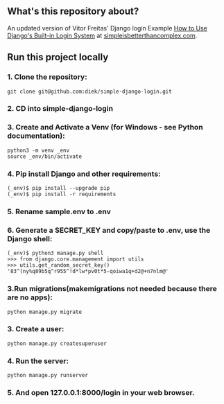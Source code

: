 ## What's this repository about?  

An updated version of Vitor Freitas' Django login Example [How to Use Django's Built-in Login System](https://simpleisbetterthancomplex.com/tutorial/2016/06/27/how-to-use-djangos-built-in-login-system.html) at [simpleisbetterthancomplex.com](https://simpleisbetterthancomplex.com).  


## Run this project locally 

### 1. Clone the repository:  

    git clone git@github.com:diek/simple-django-login.git  

### 2. CD into simple-django-login 

### 3. Create and Activate a Venv (for Windows - see Python documentation):  

    python3 -m venv _env  
    source _env/bin/activate  

### 4. Pip install Django and other requirements:  

    (_env)$ pip install --upgrade pip
    (_env)$ pip install -r requirements 


### 5. Rename sample.env to .env 

### 6. Generate a SECRET_KEY and copy/paste to .env, use the Django shell:

    (_env)$ python3 manage.py shell  
    >>> from django.core.management import utils  
    >>> utils.get_random_secret_key()  
    '83^(ny%q89b5q^r955^!d*lw*pv0t*5-qoiwa1q+d2@+n7nlm@'  
    

### 3.Run migrations(makemigrations not needed because there are no apps):  

    python manage.py migrate  

### 3. Create a user:

    python manage.py createsuperuser

### 4. Run the server:

    python manage.py runserver

### 5. And open 127.0.0.1:8000/login in your web browser.

